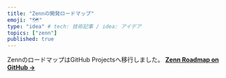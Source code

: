 ```yaml
---
title: "Zennの開発ロードマップ"
emoji: "🗺"
type: "idea" # tech: 技術記事 / idea: アイデア
topics: ["zenn"]
published: true
---
```


ZennのロードマップはGitHub Projectsへ移行しました。
**[Zenn Roadmap on GitHub →](https://github.com/zenn-dev/zenn-roadmap/projects/1)**